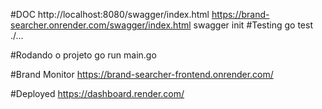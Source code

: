 #DOC
http://localhost:8080/swagger/index.html
https://brand-searcher.onrender.com/swagger/index.html
swagger init 
#Testing
go test ./...

#Rodando o projeto
go run main.go

#Brand Monitor
https://brand-searcher-frontend.onrender.com/

#Deployed
https://dashboard.render.com/